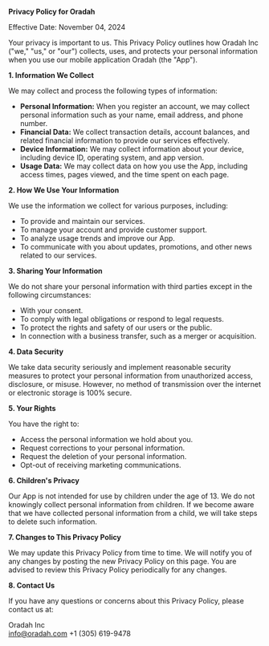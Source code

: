 **Privacy Policy for Oradah**

Effective Date: November 04, 2024

Your privacy is important to us. This Privacy Policy outlines how Oradah Inc ("we," "us," or "our") collects, uses, and protects your personal information when you use our mobile application Oradah (the "App").

**1. Information We Collect**

We may collect and process the following types of information:

- **Personal Information:** When you register an account, we may collect personal information such as your name, email address, and phone number.
- **Financial Data:** We collect transaction details, account balances, and related financial information to provide our services effectively.
- **Device Information:** We may collect information about your device, including device ID, operating system, and app version.
- **Usage Data:** We may collect data on how you use the App, including access times, pages viewed, and the time spent on each page.

**2. How We Use Your Information**

We use the information we collect for various purposes, including:

- To provide and maintain our services.
- To manage your account and provide customer support.
- To analyze usage trends and improve our App.
- To communicate with you about updates, promotions, and other news related to our services.

**3. Sharing Your Information**

We do not share your personal information with third parties except in the following circumstances:

- With your consent.
- To comply with legal obligations or respond to legal requests.
- To protect the rights and safety of our users or the public.
- In connection with a business transfer, such as a merger or acquisition.

**4. Data Security**

We take data security seriously and implement reasonable security measures to protect your personal information from unauthorized access, disclosure, or misuse. However, no method of transmission over the internet or electronic storage is 100% secure.

**5. Your Rights**

You have the right to:

- Access the personal information we hold about you.
- Request corrections to your personal information.
- Request the deletion of your personal information.
- Opt-out of receiving marketing communications.

**6. Children's Privacy**

Our App is not intended for use by children under the age of 13. We do not knowingly collect personal information from children. If we become aware that we have collected personal information from a child, we will take steps to delete such information.

**7. Changes to This Privacy Policy**

We may update this Privacy Policy from time to time. We will notify you of any changes by posting the new Privacy Policy on this page. You are advised to review this Privacy Policy periodically for any changes.

**8. Contact Us**

If you have any questions or concerns about this Privacy Policy, please contact us at:

Oradah Inc  
info@oradah.com
+1 (305) 619-9478  

